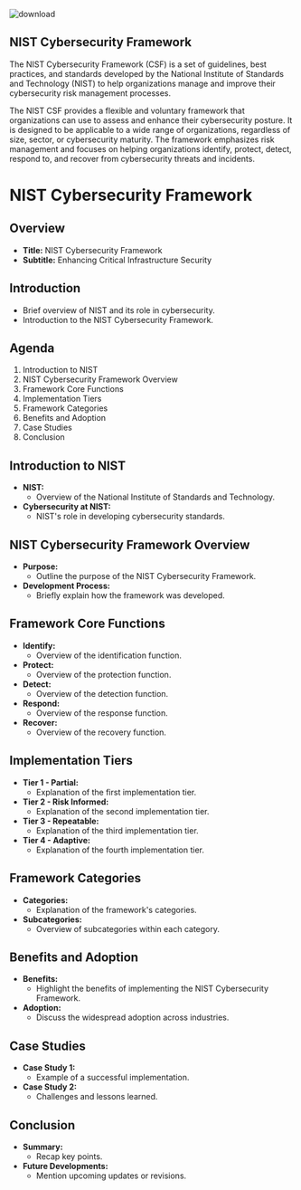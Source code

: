 ![download](https://github.com/jmart375/Cybersecurity-Framework-NIST/assets/91294710/5cf6039a-bd5d-49c4-b788-adbf246bbc6e)

## NIST Cybersecurity Framework
The NIST Cybersecurity Framework (CSF) is a set of guidelines, best practices, and standards developed by the National Institute of Standards and Technology (NIST) to help organizations manage and improve their cybersecurity risk management processes. 

The NIST CSF provides a flexible and voluntary framework that organizations can use to assess and enhance their cybersecurity posture. It is designed to be applicable to a wide range of organizations, regardless of size, sector, or cybersecurity maturity. The framework emphasizes risk management and focuses on helping organizations identify, protect, detect, respond to, and recover from cybersecurity threats and incidents.

# NIST Cybersecurity Framework 

## Overview
- **Title:** NIST Cybersecurity Framework
- **Subtitle:** Enhancing Critical Infrastructure Security

## Introduction
- Brief overview of NIST and its role in cybersecurity.
- Introduction to the NIST Cybersecurity Framework.

## Agenda
1. Introduction to NIST
2. NIST Cybersecurity Framework Overview
3. Framework Core Functions
4. Implementation Tiers
5. Framework Categories
6. Benefits and Adoption
7. Case Studies
8. Conclusion

## Introduction to NIST
- **NIST:**
  - Overview of the National Institute of Standards and Technology.
- **Cybersecurity at NIST:**
  - NIST's role in developing cybersecurity standards.

## NIST Cybersecurity Framework Overview
- **Purpose:**
  - Outline the purpose of the NIST Cybersecurity Framework.
- **Development Process:**
  - Briefly explain how the framework was developed.

## Framework Core Functions
- **Identify:**
  - Overview of the identification function.
- **Protect:**
  - Overview of the protection function.
- **Detect:**
  - Overview of the detection function.
- **Respond:**
  - Overview of the response function.
- **Recover:**
  - Overview of the recovery function.

## Implementation Tiers
- **Tier 1 - Partial:**
  - Explanation of the first implementation tier.
- **Tier 2 - Risk Informed:**
  - Explanation of the second implementation tier.
- **Tier 3 - Repeatable:**
  - Explanation of the third implementation tier.
- **Tier 4 - Adaptive:**
  - Explanation of the fourth implementation tier.

## Framework Categories
- **Categories:**
  - Explanation of the framework's categories.
- **Subcategories:**
  - Overview of subcategories within each category.

## Benefits and Adoption
- **Benefits:**
  - Highlight the benefits of implementing the NIST Cybersecurity Framework.
- **Adoption:**
  - Discuss the widespread adoption across industries.

## Case Studies
- **Case Study 1:**
  - Example of a successful implementation.
- **Case Study 2:**
  - Challenges and lessons learned.

## Conclusion
- **Summary:**
  - Recap key points.
- **Future Developments:**
  - Mention upcoming updates or revisions.
